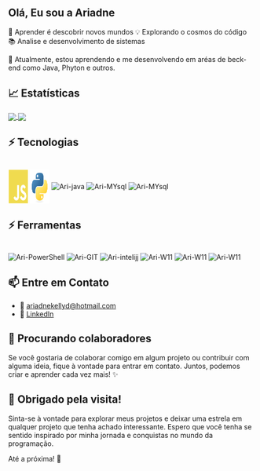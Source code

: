 <!-- Bem-vindo ao Meu Universo 🚀 -->

## Olá, Eu sou a Ariadne 

🚀 Aprender é descobrir novos mundos
💡 Explorando o cosmos do código
📚 Analise e desenvolvimento de sistemas
 
🌱 Atualmente, estou aprendendo e me desenvolvendo em aréas de beck-end como Java, Phyton e outros.

</div>

## 📈 Estatísticas

<a href="https://github.com/Ariadnek/github-readme-stats">
  <img align="center" height="150" src="https://github-readme-stats.vercel.app/api?username=Ariadnek&layout=compact&langs_count=16&theme=radical" />
</a>
<a href="https://github.com/Ariadnek/convoychat">
  <img align="center" height="150" src="https://github-readme-stats.vercel.app/api/top-langs?username=Ariadnek&layout=compact&langs_count=16&theme=radical" />
</a>


## ⚡ Tecnologias

   <div style="display: inline_block"><br>
  <img align="center" alt="Rafa-Js" height="70" width="40" src="https://raw.githubusercontent.com/devicons/devicon/master/icons/javascript/javascript-plain.svg">
  <img align="center" alt="Rafa-Python" height="70" width="40" src="https://raw.githubusercontent.com/devicons/devicon/master/icons/python/python-original.svg">
  <img align="center" alt="Ari-java" height="70" width="50" src="https://cdn.jsdelivr.net/gh/devicons/devicon@latest/icons/java/java-original.svg">
  <img align="center" alt="Ari-MYsql" height="60" width="50" src="https://cdn.jsdelivr.net/gh/devicons/devicon@latest/icons/mysql/mysql-original.svg">
  <img align="center" alt="Ari-MYsql" height="70" width="50" src="https://cdn.jsdelivr.net/gh/devicons/devicon@latest/icons/pandas/pandas-original-wordmark.svg" />

 ## ⚡ Ferramentas
 <div style="display: inline_block"><br>
<img align="center" alt="Ari-PowerShell" height="70" width="40" src="https://cdn.jsdelivr.net/gh/devicons/devicon@latest/icons/powershell/powershell-original.svg" />
<img align="center" alt="Ari-GIT" height="70" width="40" src="https://cdn.jsdelivr.net/gh/devicons/devicon@latest/icons/git/git-original.svg" />
<img align="center" alt="Ari-intelijj" height="70" width="40" src="https://cdn.jsdelivr.net/gh/devicons/devicon@latest/icons/intellij/intellij-original.svg" />
<img align="center" alt="Ari-W11" height="70" width="40" src="https://cdn.jsdelivr.net/gh/devicons/devicon@latest/icons/windows11/windows11-original.svg" />
<img align="center" alt="Ari-W11" height="70" width="40" src="https://cdn.jsdelivr.net/gh/devicons/devicon@latest/icons/eclipse/eclipse-original.svg" />
<img align="center" alt="Ari-W11" height="70" width="40" src="https://cdn.jsdelivr.net/gh/devicons/devicon@latest/icons/vscode/vscode-original.svg" />
            
          
</div>
 
## 📫 Entre em Contato

- 📧 ariadnekellyd@hotmail.com
- 💬 [LinkedIn](https://www.linkedin.com/in/ariadne-damasceno-75b617222/)

## 🚀 Procurando colaboradores

Se você gostaria de colaborar comigo em algum projeto ou contribuir com alguma ideia, fique à vontade para entrar em contato. Juntos, podemos criar e aprender cada vez mais! ✨

## 🎉 Obrigado pela visita!

Sinta-se à vontade para explorar meus projetos e deixar uma estrela em qualquer projeto que tenha achado interessante. Espero que você tenha se sentido inspirado por minha jornada e conquistas no mundo da programação.

Até a próxima! 👋
